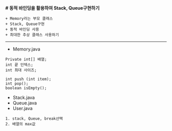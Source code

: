 __# 동적 바인딩을 활용하여 Stack, Queue구현하기__

``` 
+ Memory라는 부모 클래스
+ Stack, Queue구현
+ 동적 바인딩 사용
+ 최대한 추상 클래스 사용하기 
``` 

----------------------------------------------------------------------------------------------------------------------
+ Memory.java
``` 
Private int[] 배열;
int 끝 인덱스;
int 최대 사이즈;

int push (int item);
int pop();
boolean isEmpty();
```    

+ Stack.java
+ Queue.java
+ User.java
``` 
1. stack, Queue, break선택
2. 배열의 max값
``` 
